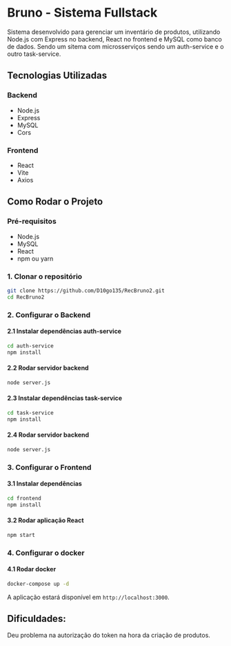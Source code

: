 # Bruno - Sistema Fullstack

Sistema desenvolvido para gerenciar um inventário de produtos, utilizando Node.js com Express no backend, React no frontend e MySQL como banco de dados.
Sendo um sitema com microsserviços sendo um auth-service e o outro task-service.

## Tecnologias Utilizadas

### Backend
- Node.js
- Express
- MySQL
- Cors


### Frontend
- React
- Vite
- Axios


## Como Rodar o Projeto

### Pré-requisitos
- Node.js
- MySQL
- React
- npm ou yarn

### 1. Clonar o repositório
```bash
git clone https://github.com/D10go135/RecBruno2.git
cd RecBruno2
```

### 2. Configurar o Backend

#### 2.1 Instalar dependências auth-service
```bash
cd auth-service
npm install
```

#### 2.2 Rodar servidor backend
```bash
node server.js
```
#### 2.3 Instalar dependências task-service
```bash
cd task-service
npm install
```

#### 2.4 Rodar servidor backend
```bash
node server.js
```

### 3. Configurar o Frontend

#### 3.1 Instalar dependências
```bash
cd frontend
npm install
```

#### 3.2 Rodar aplicação React
```bash
npm start
```

### 4. Configurar o docker

#### 4.1 Rodar docker
```bash
docker-compose up -d

```

A aplicação estará disponível em `http://localhost:3000`.
## Dificuldades:
Deu problema na autorização do token na hora da criação de produtos.
